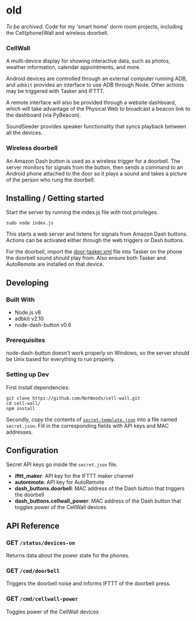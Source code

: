 # old

_To be archived._ Code for my 'smart home' dorm room projects, including the Cell(phone)Wall and wireless doorbell.

### CellWall

A multi-device display for showing interactive data,
such as photos, weather information, calendar appointments, and
more.

Android devices are controlled through an external computer running
ADB, and `adbkit` provides an interface to use ADB through Node.
Other actions may be triggered with Tasker and IFTTT.

A remote interface will also be provided through
a website dashboard, which will take advantage of the
Physical Web to broadcast a beacon link to the
dashboard (via PyBeacon).

SoundSeeder provides speaker functionality that syncs playback between all the
devices.

### Wireless doorbell

An Amazon Dash button is used as a wireless trigger for a doorbell.
The server monitors for signals from the button, then sends a command to an
Android phone attached to the door so it plays a sound and takes a picture
of the person who rung the doorbell.

## Installing / Getting started

Start the server by running the index.js file with root privileges.

```shell
sudo node index.js
```

This starts a web server and listens for signals from Amazon Dash buttons.
Actions can be activated either through the web triggers or Dash buttons.

For the doorbell, import the [door-tasker.xml](https://github.com/NotWoods/cell-wall/blob/master/on-device/door-tasker.xml)
file into Tasker on the phone the doorbell sound should play from.
Also ensure both Tasker and AutoRemote are installed on that device.

## Developing

### Built With

- Node.js v8
- adbkit v2.10
- node-dash-button v0.6

### Prerequisites

node-dash-button doesn't work properly on Windows, so the server should be Unix based for everything to run properly.

### Setting up Dev

First install dependencies:

```shell
git clone https://github.com/NotWoods/cell-wall.git
cd cell-wall/
npm install
```

Secondly, copy the contents of [`secret-template.json`](https://github.com/NotWoods/cell-wall/blob/master/secret-template.json)
into a file named `secret.json`. Fill in the corresponding fields with API keys and MAC addresses.

## Configuration

Secret API keys go inside the `secret.json` file.

- **ifttt_maker**: API key for the IFTTT maker channel
- **autoremote**: API key for AutoRemote
- **dash_buttons.doorbell**: MAC address of the Dash button that triggers the doorbell
- **dash_buttons.cellwall_power**: MAC address of the Dash button that toggles power of the CellWall devices

## API Reference

### GET `/status/devices-on`

Returns data about the power state for the phones.

### GET `/cmd/doorbell`

Triggers the doorbell noise and informs IFTTT of the doorbell press.

### GET `/cmd/cellwall-power`

Toggles power of the CellWall devices
